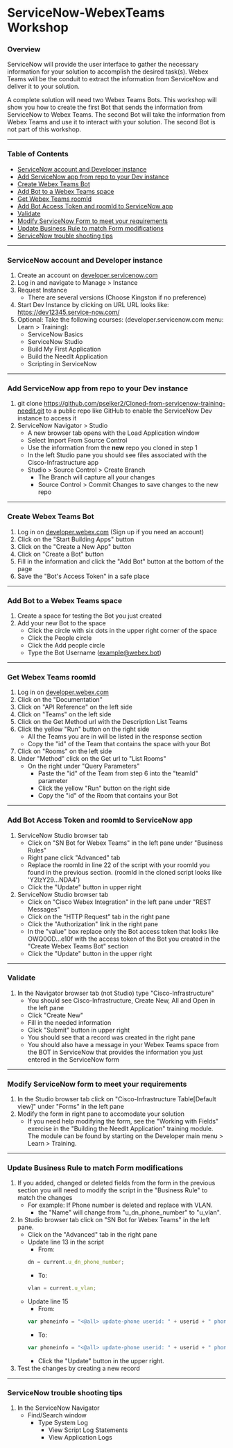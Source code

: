 # ServiceNow-WebexTeams Workshop


### **Overview**

ServiceNow will provide the user interface to gather the necessary information for your solution to accomplish the desired task(s).  Webex Teams will be the conduit to extract the information from ServiceNow and deliver it to your solution. 

A complete solution will need two Webex Teams Bots.  This workshop will  show you how to create the first Bot that sends the information from ServiceNow to Webex Teams.  The second Bot will take the information from Webex Teams and use it to interact with your solution.  The second Bot is not part of this workshop.

---

### **Table of Contents**

- [ServiceNow account and Developer instance](https://github.com/pselker2/SNOW-WebexTeams-Infrastructure/#servicenow-account-and-developer-instance)
- [Add ServiceNow app from repo to your Dev instance](https://github.com/pselker2/SNOW-WebexTeams-Infrastructure/#add-servicenow-app-from-repo-to-your-dev-instance)
- [Create Webex Teams Bot](https://github.com/pselker2/SNOW-WebexTeams-Infrastructure/#create-webex-teams-bot)
- [Add Bot to a Webex Teams space](https://github.com/pselker2/SNOW-WebexTeams-Infrastructure/#add-bot-to-a-webex-teams-space)
- [Get Webex Teams roomId](https://github.com/pselker2/SNOW-WebexTeams-Infrastructure/#get-webex-teams-roomid)
- [Add Bot Access Token and roomId to ServiceNow app](https://github.com/pselker2/SNOW-WebexTeams-Infrastructure/#add-bot-access-token-and-roomid-to-servicenow-app)
- [Validate](https://github.com/pselker2/SNOW-WebexTeams-Infrastructure/#validate)
- [Modify ServiceNow Form to meet your requirements](https://github.com/pselker2/SNOW-WebexTeams-Infrastructure/#modify-servicenow-form-to-meet-your-requirements)
- [Update Business Rule to match Form modifications](https://github.com/pselker2/SNOW-WebexTeams-Infrastructure/#update-business-rule-to-match-form-modifications)
- [ServiceNow trouble shooting tips](https://github.com/pselker2/SNOW-WebexTeams-Infrastructure/#servicenow-trouble-shooting-tips)

---

### **ServiceNow account and Developer instance**

1. Create an account on [developer.servicenow.com](https://developer.servicenow.com)  
2. Log in and navigate to Manage > Instance
3. Request Instance
    - There are several versions (Choose Kingston if no preference)
4. Start Dev Instance by clicking on URL
    URL looks like:  https://dev12345.service-now.com/
4. Optional: Take the following courses: 
    (developer.servicenow.com menu: Learn > Training):
    - ServiceNow Basics
    - ServiceNow Studio
    - Build My First Application
    - Build the NeedIt Application
    - Scripting in ServiceNow
    
---

### **Add ServiceNow app from repo to your Dev instance**

1. git clone https://github.com/pselker2/Cloned-from-servicenow-training-needit.git to a public repo like GitHub to enable the ServiceNow Dev instance to access it
2. ServiceNow Navigator > Studio
    - A new browser tab opens with the Load Application window
    - Select Import From Source Control
    - Use the information from the **new** repo you cloned in step 1
    - In the left Studio pane you should see files associated with the Cisco-Infrastructure app
    - Studio > Source Control > Create Branch
        - The Branch will capture all your changes
        - Source Control > Commit Changes  to save changes to the new repo 

---

### **Create Webex Teams Bot**

1. Log in on [developer.webex.com](https://https://developer.webex.com) (Sign up if you need an account)
2. Click on the "Start Building Apps" button
3. Click on the "Create a New App" button
4. Click on "Create a Bot" button
5. Fill in the information and click the "Add Bot" button at the bottom of the page
6. Save the "Bot's Access Token" in a safe place

---

### **Add Bot to a Webex Teams space**

1. Create a space for testing the Bot you just created
2. Add your new Bot to the space
    - Click the circle with six dots in the upper right corner of the space
    - Click the People circle
    - Click the Add people circle
    - Type the Bot Username (example@webex.bot)
    
---

### **Get Webex Teams roomId**

1. Log in on [developer.webex.com](https://https://developer.webex.com)
2. Click on the "Documentation" 
3. Click on "API Reference" on the left side
4. Click on "Teams" on the left side
5. Click on the Get Method url with the Description List Teams
6. Click the yellow "Run" button on the right side
    - All the Teams you are in will be listed in the response section
    - Copy the "id" of the Team that contains the space with your Bot
7. Click on "Rooms" on the left side
8. Under "Method" click on the Get url to "List Rooms"
    - On the right under "Query Parameters"
        - Paste the "id" of the Team from step 6 into the "teamId" parameter
        - Click the yellow "Run" button on the right side
        - Copy the "id" of the Room that contains your Bot

---

### **Add Bot Access Token and roomId to ServiceNow app**

1. ServiceNow Studio browser tab
    - Click on "SN Bot for Webex Teams" in the left pane under "Business Rules"
    - Right pane click "Advanced" tab
    - Replace the roomId in line 22 of the script with your roomId you found in the previous section. (roomId in the cloned script looks like 'Y2lzY29...NDA4')
    - Click the "Update" button in upper right
2. ServiceNow Studio browser tab
    - Click on "Cisco Webex Integration" in the left pane under "REST Messages"
    - Click on the "HTTP Request" tab in the right pane
    - Click the "Authorization" link in the right pane
    - In the "value" box replace only the Bot access token that looks like OWQ0OD...e10f with the access token of the Bot you created in the "Create Webex Teams Bot" section
    - Click the "Update" button in the upper right 
    
---

### **Validate**

1. In the Navigator browser tab (not Studio) type "Cisco-Infrastructure"
    - You should see Cisco-Infrastructure, Create New, All and Open in the left pane
    - Click "Create New"
    - Fill in the needed information
    - Click "Submit" button in upper right
    - You should see that a record was created in the right pane
    - You should also have a message in your Webex Teams space from the BOT in ServiceNow that provides the information you just entered in the ServiceNow form
    
---

### **Modify ServiceNow form to meet your requirements**

1. In the Studio browser tab click on "Cisco-Infrastructure Table[Default view]" under "Forms" in the left pane
2. Modify the form in right pane to accomodate your solution
    - If you need help modifying the form, see the "Working with Fields" exercise in the "Building the NeedIt Application" training module.  The module can be found by starting on the Developer main menu > Learn > Training.
    
---

### **Update Business Rule to match Form modifications**

1. If you added, changed or deleted fields from the form in the previous section you will need to modify the script in the "Business Rule" to match the changes
    - For example:  If Phone number is deleted and replace with VLAN.
        - the "Name" will change from "u_dn_phone_number" to "u_vlan".
2. In Studio browser tab click on "SN Bot for Webex Teams" in the left pane.
    - Click on the "Advanced" tab in the right pane
    - Update line 13 in the script
        - From:  
        ```javascript
        dn = current.u_dn_phone_number;
        ```
        - To:
        ```javascript
        vlan = current.u_vlan;
        ```
    - Update line 15 
        - From:  
        ```javascript
        var phoneinfo = "<@all> update-phone userid: " + userid + " phone type: " + phonetype + " phone location: " + phonelocation + " directory number: " + dn;
        ```
        - To:
        ```javascript
        var phoneinfo = "<@all> update-phone userid: " + userid + " phone type: " + phonetype + " phone location: " + phonelocation + " vlan: " + vlan;
        ```
        - Click the "Update" button in the upper right.
3. Test the changes by creating a new record

---

### **ServiceNow trouble shooting tips**

1. In the ServiceNow Navigator
    - Find/Search window 
        - Type System Log
            - View Script Log Statements
            - View Application Logs
